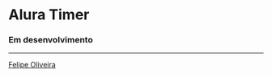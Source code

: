 # Alura Timer
### Em desenvolvimento

<hr />

[Felipe Oliveira](https://www.linkedin.com/in/felipeoli7eira)
